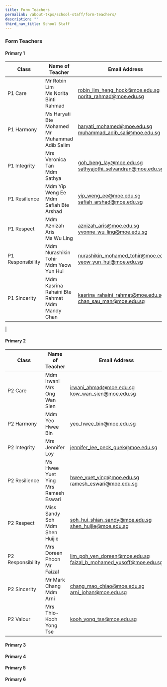 ```yaml
---
title: Form Teachers
permalink: /about-tkps/school-staff/form-teachers/
description: ""
third_nav_title: School Staff
---
```

### **Form Teachers**
#### **Primary 1**

| Class | Name of Teacher | Email Address |
|---|---|---|
| P1 Care |  Mr Robin Lim<br> Ms Norita Binti Rahmad |  robin_lim_heng_hock@moe.edu.sg<br>norita_rahmad@moe.edu.sg |
| P1 Harmony |  Ms Haryati Bte Mohamed<br> Mr Muhammad Adib Salim |  haryati_mohamed@moe.edu.sg<br>muhammad_adib_sali@moe.edu.sg |
| P1 Integrity |  Mrs Veronica Tan<br> Mdm Sathya |  goh_beng_lay@moe.edu.sg<br> sathyajothi_selvandran@moe.edu.sg |
| P1 Resilience |  Mdm Yip Weng Ee  <br> Mdm Safiah Bte Arshad |  yip_weng_ee@moe.edu.sg<br> safiah_arshad@moe.edu.sg |
| P1 Respect |  Mdm Aznizah Aris<br> Ms Wu Ling |  aznizah_aris@moe.edu.sg<br> yvonne_wu_ling@moe.edu.sg |
| P1 Responsibility |  Mdm Nurashikin Tohir<br> Mdm Yeow Yun Hui |  nurashikin_mohamed_tohir@moe.edu.sg<br> yeow_yun_hui@moe.edu.sg |
| P1 Sincerity |  Mdm Kasrina Rahaini Bte Rahmat<br> Mdm Mandy Chan |  kasrina_rahaini_rahmat@moe.edu.sg<br> chan_sau_man@moe.edu.sg |
|

#### **Primary 2**

| Class | Name of Teacher | Email Address |
|---|---|---|
| P2 Care |  Mdm Irwani<br>Mrs Ong Wan Sien |  irwani_ahmad@moe.edu.sg<br>kow_wan_sien@moe.edu.sg |
| P2 Harmony |  Mdm Yeo Hwee Bin |  yeo_hwee_bin@moe.edu.sg  |
| P2 Integrity |  Mrs Jennifer Loy  |  jennifer_lee_peck_guek@moe.edu.sg  |
| P2 Resilience |  Ms Hwee Yuet Ying<br>Mrs Ramesh Eswari |  hwee_yuet_ying@moe.edu.sg<br>ramesh_eswari@moe.edu.sg |
| P2 Respect |  Miss Sandy Soh<br>Mdm Shen Huijie |  soh_hui_shian_sandy@moe.edu.sg<br>shen_huijie@moe.edu.sg |
| P2 Responsibility |  Mrs Doreen Phoon <br>Mr Faizal |  lim_poh_yen_doreen@moe.edu.sg<br>faizal_b_mohamed_yusoff@moe.edu.sg |
| P2 Sincerity |  Mr Mark Chang<br>Mdm Arni |  chang_mao_chiao@moe.edu.sg<br>arni_johan@moe.edu.sg |
| P2 Valour |  Mrs Thio-Kooh Yong Tse  |  kooh_yong_tse@moe.edu.sg |

#### **Primary 3**



#### **Primary 4**



#### **Primary 5**



#### **Primary 6**